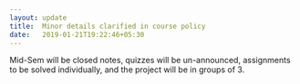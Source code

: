 ```yaml
---
layout: update
title:  Minor details clarified in course policy
date:   2019-01-21T19:22:46+05:30
---
```


Mid-Sem will be closed notes, quizzes will be un-announced, assignments to be solved individually, and the project will be in groups of 3.